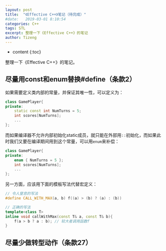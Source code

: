 ```yaml
---
layout: post
title:  "《Effective C++》笔记（待完成）"
#date:   2019-03-01 8:10:54
categories: C++
tags: STL
excerpt: 整理一下《Effective C++》的笔记
author: Tizeng
---
```


* content
{:toc}

整理一下《Effective C++》的笔记。

## 尽量用const和enum替换#define（条款2）

如果需要定义类内部的常量，并保证其唯一性，可以定义为：

```c++
class GamePlayer{
private:
    static const int NumTurns = 5;
    int scores[NumTurns];
    ...
};
```

而如果编译器不允许内部初始化static成员，就只能在外部用`::`初始化，而如果此时我们又要在编译期间用到这个常量，可以用`enum`来补偿：

```c++
class GamePlayer{
private:
    enum { NumTurns = 5 };
    int scores[NumTurns];
    ...
};
```

另一方面，应该用下面的模板写法代替宏定义：

```c++
// 令人窒息的写法
#define CALL_WITH_MAX(a, b) f((a) > (b) ? (a) : (b))

// 正确的写法
template<class T>
inline void callWithMax(const T& a, const T& b){
    f(a > b ? a : b); // 较大者调用函数f
}
```

## 尽量少做转型动作（条款27）

